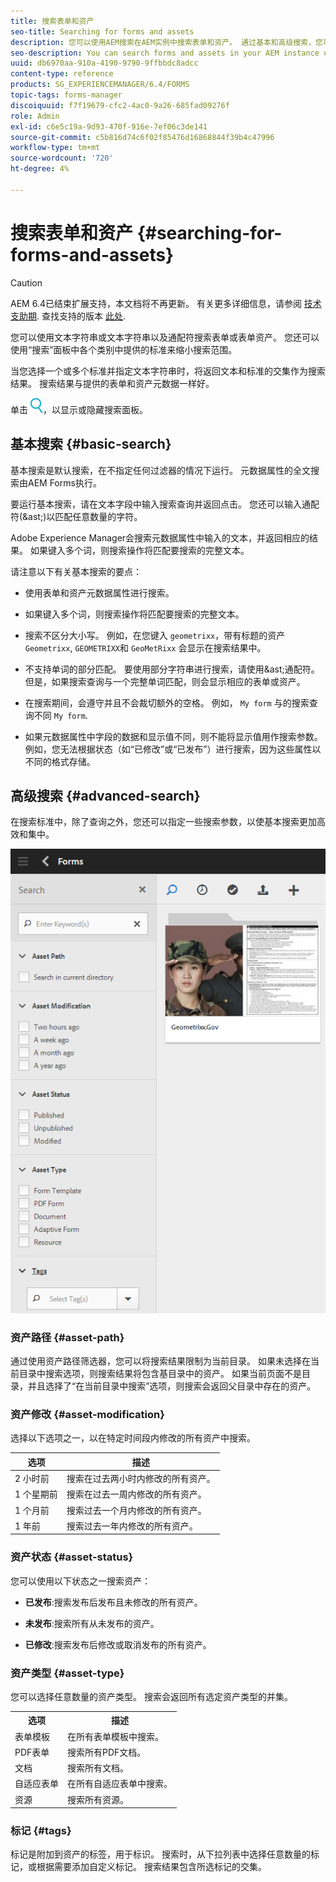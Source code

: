 ```yaml
---
title: 搜索表单和资产
seo-title: Searching for forms and assets
description: 您可以使用AEM搜索在AEM实例中搜索表单和资产。 通过基本和高级搜索，您可以快速找到资产。
seo-description: You can search forms and assets in your AEM instance using AEM search. Basic and advanced search allows you to quickly locate your assets.
uuid: db6970aa-910a-4190-9790-9ffbbdc8adcc
content-type: reference
products: SG_EXPERIENCEMANAGER/6.4/FORMS
topic-tags: forms-manager
discoiquuid: f7f19679-cfc2-4ac0-9a26-685fad09276f
role: Admin
exl-id: c6e5c19a-9d93-470f-916e-7ef06c3de141
source-git-commit: c5b816d74c6f02f85476d16868844f39b4c47996
workflow-type: tm+mt
source-wordcount: '720'
ht-degree: 4%

---
```


# 搜索表单和资产 {#searching-for-forms-and-assets}

>[!CAUTION]
>
>AEM 6.4已结束扩展支持，本文档将不再更新。 有关更多详细信息，请参阅 [技术支助期](https://helpx.adobe.com/cn/support/programs/eol-matrix.html). 查找支持的版本 [此处](https://experienceleague.adobe.com/docs/).

您可以使用文本字符串或文本字符串以及通配符搜索表单或表单资产。 您还可以使用“搜索”面板中各个类别中提供的标准来缩小搜索范围。

当您选择一个或多个标准并指定文本字符串时，将返回文本和标准的交集作为搜索结果。 搜索结果与提供的表单和资产元数据一样好。

单击 ![aem6forms_search](assets/aem6forms_search.png)，以显示或隐藏搜索面板。

## 基本搜索 {#basic-search}

基本搜索是默认搜索，在不指定任何过滤器的情况下运行。 元数据属性的全文搜索由AEM Forms执行。

要运行基本搜索，请在文本字段中输入搜索查询并返回点击。 您还可以输入通配符(&amp;ast;)以匹配任意数量的字符。

Adobe Experience Manager会搜索元数据属性中输入的文本，并返回相应的结果。 如果键入多个词，则搜索操作将匹配要搜索的完整文本。

请注意以下有关基本搜索的要点：

* 使用表单和资产元数据属性进行搜索。
* 如果键入多个词，则搜索操作将匹配要搜索的完整文本。
* 搜索不区分大小写。 例如，在您键入 `geometrixx`，带有标题的资产 `Geometrixx`, `GEOMETRIXX`和 `GeoMetRixx` 会显示在搜索结果中。

* 不支持单词的部分匹配。 要使用部分字符串进行搜索，请使用&amp;ast;通配符。 但是，如果搜索查询与一个完整单词匹配，则会显示相应的表单或资产。
* 在搜索期间，会遵守并且不会裁切额外的空格。 例如， `My form` 与的搜索查询不同 `My form`.

* 如果元数据属性中字段的数据和显示值不同，则不能将显示值用作搜索参数。 例如，您无法根据状态（如“已修改”或“已发布”）进行搜索，因为这些属性以不同的格式存储。

## 高级搜索 {#advanced-search}

在搜索标准中，除了查询之外，您还可以指定一些搜索参数，以使基本搜索更加高效和集中。

![用于AEM表单和资产搜索的搜索字段和参数或过滤器](assets/search_forms_assets.png)

### 资产路径 {#asset-path}

通过使用资产路径筛选器，您可以将搜索结果限制为当前目录。 如果未选择在当前目录中搜索选项，则搜索结果将包含基目录中的资产。 如果当前页面不是目录，并且选择了“在当前目录中搜索”选项，则搜索会返回父目录中存在的资产。

### 资产修改 {#asset-modification}

选择以下选项之一，以在特定时间段内修改的所有资产中搜索。

| **选项** | **描述** |
|---|---|
| 2 小时前 | 搜索在过去两小时内修改的所有资产。 |
| 1 个星期前 | 搜索在过去一周内修改的所有资产。 |
| 1 个月前 | 搜索过去一个月内修改的所有资产。 |
| 1 年前 | 搜索过去一年内修改的所有资产。 |

### 资产状态 {#asset-status}

您可以使用以下状态之一搜索资产：

* **已发布**:搜索发布后发布且未修改的所有资产。

* **未发布**:搜索所有从未发布的资产。

* **已修改**:搜索发布后修改或取消发布的所有资产。

### 资产类型 {#asset-type}

您可以选择任意数量的资产类型。 搜索会返回所有选定资产类型的并集。

<table> 
 <tbody>
  <tr>
   <th>选项</th> 
   <th>描述</th> 
  </tr>
  <tr>
   <td>表单模板<br /> </td> 
   <td>在所有表单模板中搜索。<br /> </td> 
  </tr>
  <tr>
   <td>PDF表单</td> 
   <td>搜索所有PDF文档。</td> 
  </tr>
  <tr>
   <td>文档</td> 
   <td>搜索所有文档。</td> 
  </tr>
  <tr>
   <td>自适应表单<br /> </td> 
   <td>在所有自适应表单中搜索。</td> 
  </tr>
  <tr>
   <td>资源</td> 
   <td>搜索所有资源。<br /> </td> 
  </tr>
 </tbody>
</table>

### 标记 {#tags}

标记是附加到资产的标签，用于标识。 搜索时，从下拉列表中选择任意数量的标记，或根据需要添加自定义标记。 搜索结果包含所选标记的交集。
